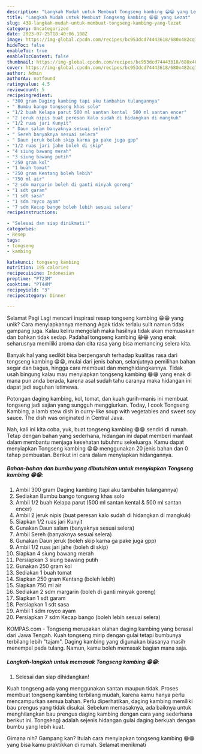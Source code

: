 ```yaml
---
description: "Langkah Mudah untuk Membuat Tongseng kambing 😁😁 yang Lezat"
title: "Langkah Mudah untuk Membuat Tongseng kambing 😁😁 yang Lezat"
slug: 438-langkah-mudah-untuk-membuat-tongseng-kambing-yang-lezat
category: Uncategorized
date: 2023-07-25T18:40:06.188Z
image: https://img-global.cpcdn.com/recipes/bc953dcd74443618/680x482cq70/tongseng-kambing-foto-resep-utama.jpg
hideToc: false
enableToc: true
enableTocContent: false
thumbnail: https://img-global.cpcdn.com/recipes/bc953dcd74443618/680x482cq70/tongseng-kambing-foto-resep-utama.jpg
cover: https://img-global.cpcdn.com/recipes/bc953dcd74443618/680x482cq70/tongseng-kambing-foto-resep-utama.jpg
author: Admin
authorAv: notfound
ratingvalue: 4.5
reviewcount: 5
recipeingredient:
- "300 gram Daging kambing tapi aku tambahin tulangannya"
- " Bumbu bango tongseng khas solo"
- "1/2 buah Kelapa parut 500 ml santan kental  500 ml santan encer"
- "2 jeruk nipis buat peresan kalo sudah di hidangkan di mangkuk"
- "1/2 ruas jari Kunyit"
- " Daun salam banyaknya sesuai selera"
- " Sereh banyaknya sesuai selera"
- " Daun jeruk boleh skip karna ga pake juga gpp"
- "1/2 ruas jari jahe boleh di skip"
- "4 siung bawang merah"
- "3 siung bawang putih"
- "250 gram kol"
- "1 buah tomat"
- "250 gram Kentang boleh lebih"
- "750 ml air"
- "2 sdm margarin boleh di ganti minyak goreng"
- "1 sdt garam"
- "1 sdt sasa"
- "1 sdm royco ayam"
- "7 sdm Kecap bango boleh lebih sesuai selera"
recipeinstructions:

- "Selesai dan siap dinikmati!"
categories:
- Resep
tags:
- tongseng
- kambing

katakunci: tongseng kambing 
nutrition: 195 calories
recipecuisine: Indonesian
preptime: "PT23M"
cooktime: "PT44M"
recipeyield: "3"
recipecategory: Dinner

---
```



Selamat Pagi Lagi mencari inspirasi resep tongseng kambing 😁😁 yang unik? Cara menyiapkannya memang Agak tidak terlalu sulit namun tidak gampang juga. Kalau keliru mengolah maka hasilnya tidak akan memuaskan dan bahkan tidak sedap. Padahal tongseng kambing 😁😁 yang enak seharusnya memiliki aroma dan cita rasa yang bisa memancing selera kita.


Banyak hal yang sedikit bisa berpengaruh terhadap kualitas rasa dari tongseng kambing 😁😁, mulai dari jenis bahan, selanjutnya pemilihan bahan segar dan bagus, hingga cara membuat dan menghidangkannya. Tidak usah bingung kalau mau menyiapkan tongseng kambing 😁😁 yang enak di mana pun anda berada, karena asal sudah tahu caranya maka hidangan ini dapat jadi suguhan istimewa.

Potongan daging kambing, kol, tomat, dan kuah gurih-manis ini membuat tongseng jadi sajian yang sungguh menggiurkan. Today, I cook Tongseng Kambing, a lamb stew dish in curry-like soup with vegetables and sweet soy sauce. The dish was originated in Central Java.


Nah, kali ini kita coba, yuk, buat tongseng kambing 😁😁 sendiri di rumah. Tetap dengan bahan yang sederhana, hidangan ini dapat memberi manfaat dalam membantu menjaga kesehatan tubuhmu sekeluarga. Kamu dapat menyiapkan Tongseng kambing 😁😁 menggunakan 20 jenis bahan dan 0 tahap pembuatan. Berikut ini cara dalam menyiapkan hidangannya.

<!--inarticleads1-->

##### Bahan-bahan dan bumbu yang dibutuhkan untuk menyiapkan Tongseng kambing 😁😁:

1. Ambil 300 gram Daging kambing (tapi aku tambahin tulangannya)
1. Sediakan  Bumbu bango tongseng khas solo
1. Ambil 1/2 buah Kelapa parut (500 ml santan kental &amp; 500 ml santan encer)
1. Ambil 2 jeruk nipis (buat peresan kalo sudah di hidangkan di mangkuk)
1. Siapkan 1/2 ruas jari Kunyit
1. Gunakan  Daun salam (banyaknya sesuai selera)
1. Ambil  Sereh (banyaknya sesuai selera)
1. Gunakan  Daun jeruk (boleh skip karna ga pake juga gpp)
1. Ambil 1/2 ruas jari jahe (boleh di skip)
1. Siapkan 4 siung bawang merah
1. Persiapkan 3 siung bawang putih
1. Gunakan 250 gram kol
1. Sediakan 1 buah tomat
1. Siapkan 250 gram Kentang (boleh lebih)
1. Siapkan 750 ml air
1. Sediakan 2 sdm margarin (boleh di ganti minyak goreng)
1. Siapkan 1 sdt garam
1. Persiapkan 1 sdt sasa
1. Ambil 1 sdm royco ayam
1. Persiapkan 7 sdm Kecap bango (boleh lebih sesuai selera)


KOMPAS.com - Tongseng merupakan olahan daging kambing yang berasal dari Jawa Tengah. Kuah tongseng mirip dengan gulai tetapi bumbunya terbilang lebih &#34;tajam&#34;. Daging kambing yang digunakan biasanya masih menempel pada tulang. Namun, kamu boleh memasak bagian mana saja. 

<!--inarticleads2-->

##### Langkah-langkah untuk memasak Tongseng kambing 😁😁:


1. Selesai dan siap dihidangkan!

Kuah tongseng ada yang menggunakan santan maupun tidak. Proses membuat tongseng kambing terbilang mudah, karena kamu hanya perlu mencampurkan semua bahan. Perlu diperhatikan, daging kambing memiliki bau prengus yang tidak disukai. Sebelum memasaknya, ada baiknya untuk menghilangkan bau prengus daging kambing dengan cara yang sederhana berikut ini. Tongsèng) adalah sejenis hidangan gulai daging berkuah dengan bumbu yang lebih kuat. 

Gimana nih? Gampang kan? Itulah cara menyiapkan tongseng kambing 😁😁 yang bisa kamu praktikkan di rumah. Selamat menikmati
